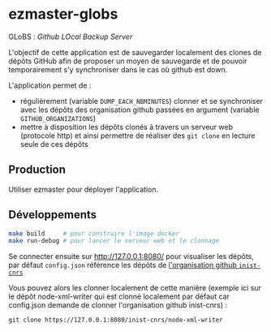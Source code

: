 # ezmaster-globs
GLoBS : *Github LOcal Backup Server*

L'objectif de cette application est de sauvegarder localement des clones de dépôts GitHub afin de proposer un moyen de sauvegarde et de pouvoir temporairement s'y synchroniser dans le cas où github est down.

L'application permet de :

- régulièrement (variable `DUMP_EACH_NBMINUTES`) clonner et se synchroniser avec les dépôts des organisation github passées en argument (variable `GITHUB_ORGANIZATIONS`)
- mettre à disposition les dépôts clonés à travers un serveur web (protocole http) et ainsi permettre de réaliser des `git clone` en lecture seule de ces dépôts

## Production

Utiliser ezmaster pour déployer l'application.

## Développements

```bash
make build     # pour construire l'image docker
make run-debug # pour lancer le serveur web et le clonnage
```

Se connecter ensuite sur http://127.0.0.1:8080/ pour visualiser les dépôts, par défaut `config.json` référence les dépôts de [l'organisation github `inist-cnrs`](https://github.com/Inist-CNRS/)

Vous pouvez alors les clonner localement de cette manière (exemple ici sur le dépôt node-xml-writer qui est clonné localement par défaut car config.json demande de clonner l'organisation github inist-cnrs) :

```
git clone https://127.0.0.1:8080/inist-cnrs/node-xml-writer
```

